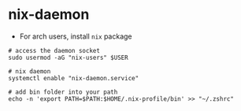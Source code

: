 # nix-daemon

- For arch users, install `nix` package

```shell
# access the daemon socket
sudo usermod -aG "nix-users" $USER

# nix daemon
systemctl enable "nix-daemon.service"

# add bin folder into your path
echo -n 'export PATH=$PATH:$HOME/.nix-profile/bin' >> "~/.zshrc"
```
